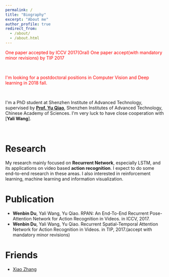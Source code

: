 ```yaml
---
permalink: /
title: "Biography"
excerpt: "About me"
author_profile: true
redirect_from: 
  - /about/
  - /about.html
---
```


<font color="red">One paper accepted by ICCV 2017(Oral)</font>
<font color="red">One paper accept(with  mandatory minor revisions) by TIP 2017</font>

<br/>

<font color="red">I'm looking for a postdoctoral positions in Computer Vision and Deep learning in 2018 fall.</font>

<br/>

I'm a PhD student at Shenzhen Institute of Advanced Technology, supervised by [**Prof. Yu Qiao**](https://mmlab.siat.ac.cn/yuqiao/), Shenzhen Institutes of Advanced Technology, Chinese Academy of Sciences.
I'm very luck to have close cooperation with [**Yali Wang**].



<br/>

Research
======
My research mainly focused on **Recurrent Network**, especially LSTM, and its applications on video based **action recognition**.
I expect to do some end-to-end research in these areas.
I also interested in reinforcement learning, machine learning and information visualization.

Publication
======
<!--- **Xiao Zhang**, Zhiyuan Fang, Yandong Wen, Zhifeng Li, Yu Qiao. "Range Loss for Deep Face Recognition with Long-Tailed Training Data." *The 15th IEEE International Conference on Computer Vision (**ICCV'17**)*, Venice, Italy, 2017. (Accepted)  [PDF will be released soon]-->
<!--- **Xiao Zhang**, Zhiyuan Fang, Yandong Wen, Zhifeng Li, Yu Qiao. "Range Loss for Deep Face Recognition with Long-Tailed Training Data." *The 15th IEEE International Conference on Computer Vision (**ICCV'17**)*, Venice, Italy, 2017. (Accepted)  [PDF will be released soon]-->
- **Wenbin Du**, Yali Wang, Yu Qiao. RPAN: An End-To-End Recurrent Pose-Attention Network for Action Recognition in Videos. in ICCV, 2017.
- **Wenbin Du**, Yali Wang, Yu Qiao. Recurrent Spatial-Temporal Attention Network for Action Recognition in Videos. in TIP, 2017.(accept with  mandatory minor revisions)


<!--Academic Services-->
<!--======-->
<!--- Conference Reviewer: CCBR 2017-->

Friends
======
- [Xiao Zhang](https://Duckchris.github.io)
<!--- [Yandong Wen](https://ydwen.github.io): Ph.D student in Carnegie Mellon University-->
<!--- [Xindi Liu](https://elson8080.github.io): Full stack engineer in Meituan.com-->
<!--- [Sishun Deng](https://www.velacielad.com): UX Designe-->